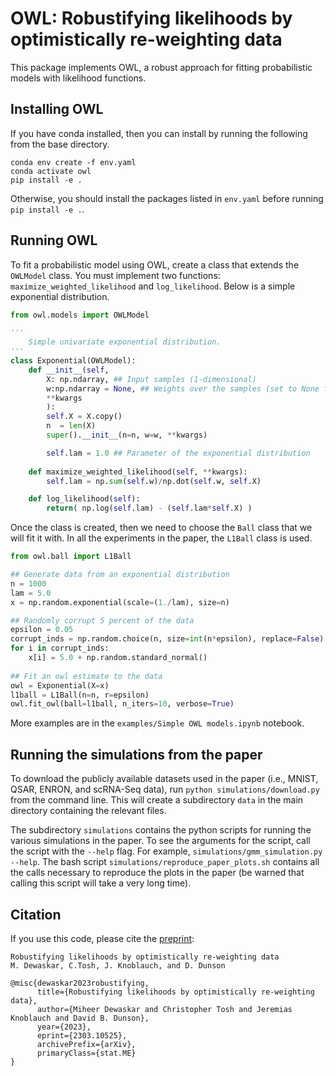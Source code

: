 # OWL: Robustifying likelihoods by optimistically re-weighting data

This package implements OWL, a robust approach for fitting probabilistic models 
with likelihood functions.

## Installing OWL

If you have conda installed, then you can install by running the following from the base directory.

```
conda env create -f env.yaml
conda activate owl
pip install -e .
```

Otherwise, you should install the packages listed in `env.yaml` before running `pip install -e .`.

## Running OWL

To fit a probabilistic model using OWL, create a class that extends the `OWLModel` class. You must implement two functions: `maximize_weighted_likelihood` and `log_likelihood`. Below is a simple exponential distribution. 

```python
from owl.models import OWLModel

'''
    Simple univariate exponential distribution.
'''
class Exponential(OWLModel):
    def __init__(self, 
        X: np.ndarray, ## Input samples (1-dimensional)
        w:np.ndarray = None, ## Weights over the samples (set to None for uniform)
        **kwargs
        ):
        self.X = X.copy()
        n  = len(X)
        super().__init__(n=n, w=w, **kwargs)

        self.lam = 1.0 ## Parameter of the exponential distribution
    
    def maximize_weighted_likelihood(self, **kwargs):
        self.lam = np.sum(self.w)/np.dot(self.w, self.X)

    def log_likelihood(self):
        return( np.log(self.lam) - (self.lam*self.X) )
```

Once the class is created, then we need to choose the `Ball` class that we will fit it with. In all the experiments in the paper, the `L1Ball` class is used. 

```python
from owl.ball import L1Ball

## Generate data from an exponential distribution
n = 1000
lam = 5.0
x = np.random.exponential(scale=(1./lam), size=n)

## Randomly corrupt 5 percent of the data
epsilon = 0.05
corrupt_inds = np.random.choice(n, size=int(n*epsilon), replace=False)
for i in corrupt_inds:
    x[i] = 5.0 + np.random.standard_normal()
   
## Fit an owl estimate to the data
owl = Exponential(X=x)
l1ball = L1Ball(n=n, r=epsilon)
owl.fit_owl(ball=l1ball, n_iters=10, verbose=True)
```

More examples are in the `examples/Simple OWL models.ipynb` notebook.

## Running the simulations from the paper

 To download the publicly available datasets used in the paper (i.e., MNIST, QSAR, ENRON, and scRNA-Seq data), run `python simulations/download.py` from the command line. This will create a subdirectory `data` in the main directory containing the relevant files.

The subdirectory `simulations` contains the python scripts for running the various simulations in the paper. To see the arguments for the script, call the script with the `--help` flag. For example, `simulations/gmm_simulation.py --help`. The bash script `simulations/reproduce_paper_plots.sh` contains all the calls necessary to reproduce the plots in the paper (be warned that calling this script will take a very long time).

## Citation

If you use this code, please cite the [preprint](https://arxiv.org/abs/2303.10525):

```
Robustifying likelihoods by optimistically re-weighting data
M. Dewaskar, C.Tosh, J. Knoblauch, and D. Dunson

@misc{dewaskar2023robustifying,
      title={Robustifying likelihoods by optimistically re-weighting data}, 
      author={Miheer Dewaskar and Christopher Tosh and Jeremias Knoblauch and David B. Dunson},
      year={2023},
      eprint={2303.10525},
      archivePrefix={arXiv},
      primaryClass={stat.ME}
}
```
